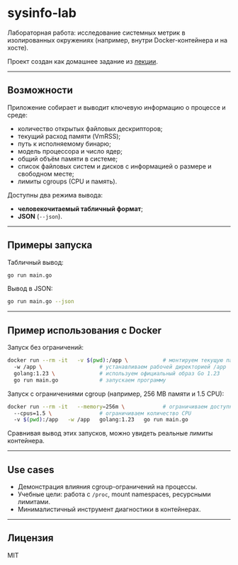 # sysinfo-lab

Лабораторная работа: исследование системных метрик в изолированных окружениях (например, внутри Docker-контейнера и на хосте).

Проект создан как домашнее задание из [лекции](https://www.youtube.com/watch?v=usQYwp916e0&t=2554s).

---

## Возможности

Приложение собирает и выводит ключевую информацию о процессе и среде:

- количество открытых файловых дескрипторов;
- текущий расход памяти (VmRSS);
- путь к исполняемому бинарю;
- модель процессора и число ядер;
- общий объём памяти в системе;
- список файловых систем и дисков с информацией о размере и свободном месте;
- лимиты cgroups (CPU и память).

Доступны два режима вывода:
- **человекочитаемый табличный формат**;
- **JSON** (`--json`).

---

## Примеры запуска

Табличный вывод:
```bash
go run main.go
```

Вывод в JSON:
```bash
go run main.go --json
```

---

## Пример использования с Docker

Запуск без ограничений:

```bash
docker run --rm -it   -v $(pwd):/app \           # монтируем текущую папку как /app в контейнере
  -w /app \                  # устанавливаем рабочей директорией /app
  golang:1.23 \              # используем официальный образ Go 1.23
  go run main.go             # запускаем программу
```

Запуск с ограничениями cgroup (например, 256 MB памяти и 1.5 CPU):

```bash
docker run --rm -it   --memory=256m \            # ограничиваем доступную память
  --cpus=1.5 \               # ограничиваем количество CPU
  -v $(pwd):/app   -w /app   golang:1.23   go run main.go
```

Сравнивая вывод этих запусков, можно увидеть реальные лимиты контейнера.

---

## Use cases

- Демонстрация влияния cgroup-ограничений на процессы.  
- Учебные цели: работа с `/proc`, mount namespaces, ресурсными лимитами.  
- Минималистичный инструмент диагностики в контейнерах.  

---

## Лицензия

MIT
